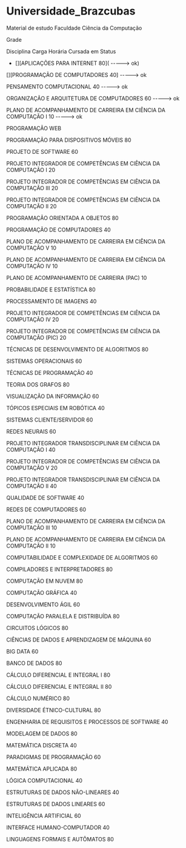 # Universidade_Brazcubas
 Material de estudo Faculdade Ciência da Computação


Grade

Disciplina	Carga Horária	Cursada em	Status

- [][APLICAÇÕES PARA INTERNET	80]( -----> ok)

[][PROGRAMAÇÃO DE COMPUTADORES	40] -----> ok

PENSAMENTO COMPUTACIONAL	40 -----> ok

ORGANIZAÇÃO E ARQUITETURA DE COMPUTADORES	60 -----> ok

PLANO DE ACOMPANHAMENTO DE CARREIRA EM CIÊNCIA DA COMPUTAÇÃO I	10 -----> ok

PROGRAMAÇÃO WEB

PROGRAMAÇÃO PARA DISPOSITIVOS MÓVEIS	80		

PROJETO DE SOFTWARE	60		

PROJETO INTEGRADOR DE COMPETÊNCIAS EM CIÊNCIA DA COMPUTAÇÃO I	20		

PROJETO INTEGRADOR DE COMPETÊNCIAS EM CIÊNCIA DA COMPUTAÇÃO III	20		

PROJETO INTEGRADOR DE COMPETÊNCIAS EM CIÊNCIA DA COMPUTAÇÃO II	20		

PROGRAMAÇÃO ORIENTADA A OBJETOS	80		

PROGRAMAÇÃO DE COMPUTADORES	40		

PLANO DE ACOMPANHAMENTO DE CARREIRA EM CIÊNCIA DA COMPUTAÇÃO V	10		

PLANO DE ACOMPANHAMENTO DE CARREIRA EM CIÊNCIA DA COMPUTAÇÃO IV	10		

PLANO DE ACOMPANHAMENTO DE CARREIRA (PAC)	10		

PROBABILIDADE E ESTATÍSTICA	80		

PROCESSAMENTO DE IMAGENS	40		

PROJETO INTEGRADOR DE COMPETÊNCIAS EM CIÊNCIA DA COMPUTAÇÃO IV	20		

PROJETO INTEGRADOR DE COMPETÊNCIAS EM CIÊNCIA DA COMPUTAÇÃO (PIC)	20		

TÉCNICAS DE DESENVOLVIMENTO DE ALGORITMOS	80		

SISTEMAS OPERACIONAIS	60		

TÉCNICAS DE PROGRAMAÇÃO	40		

TEORIA DOS GRAFOS	80		

VISUALIZAÇÃO DA INFORMAÇÃO	60		

TÓPICOS ESPECIAIS EM ROBÓTICA	40		

SISTEMAS CLIENTE/SERVIDOR	60		

REDES NEURAIS	60		

PROJETO INTEGRADOR TRANSDISCIPLINAR EM CIÊNCIA DA COMPUTAÇÃO I	40		

PROJETO INTEGRADOR DE COMPETÊNCIAS EM CIÊNCIA DA COMPUTAÇÃO V	20		

PROJETO INTEGRADOR TRANSDISCIPLINAR EM CIÊNCIA DA COMPUTAÇÃO II	40		

QUALIDADE DE SOFTWARE	40		

REDES DE COMPUTADORES	60		

PLANO DE ACOMPANHAMENTO DE CARREIRA EM CIÊNCIA DA COMPUTAÇÃO III	10		

PLANO DE ACOMPANHAMENTO DE CARREIRA EM CIÊNCIA DA COMPUTAÇÃO II	10		

COMPUTABILIDADE E COMPLEXIDADE DE ALGORITMOS	60		

COMPILADORES E INTERPRETADORES	80		

COMPUTAÇÃO EM NUVEM	80		

COMPUTAÇÃO GRÁFICA	40		

DESENVOLVIMENTO ÁGIL	60		

COMPUTAÇÃO PARALELA E DISTRIBUÍDA	80		

CIRCUITOS LÓGICOS	80		

CIÊNCIAS DE DADOS E APRENDIZAGEM DE MÁQUINA	60		

BIG DATA	60		

BANCO DE DADOS	80		

CÁLCULO DIFERENCIAL E INTEGRAL I	80		

CÁLCULO DIFERENCIAL E INTEGRAL II	80		

CÁLCULO NUMÉRICO	80		

DIVERSIDADE ÉTNICO-CULTURAL	80		

ENGENHARIA DE REQUISITOS E PROCESSOS DE SOFTWARE	40		

MODELAGEM DE DADOS	80		

MATEMÁTICA DISCRETA	40				

PARADIGMAS DE PROGRAMAÇÃO	60		

MATEMÁTICA APLICADA	80		

LÓGICA COMPUTACIONAL	40		

ESTRUTURAS DE DADOS NÃO-LINEARES	40		

ESTRUTURAS DE DADOS LINEARES	60		

INTELIGÊNCIA ARTIFICIAL	60		

INTERFACE HUMANO-COMPUTADOR	40		

LINGUAGENS FORMAIS E AUTÔMATOS	80		



